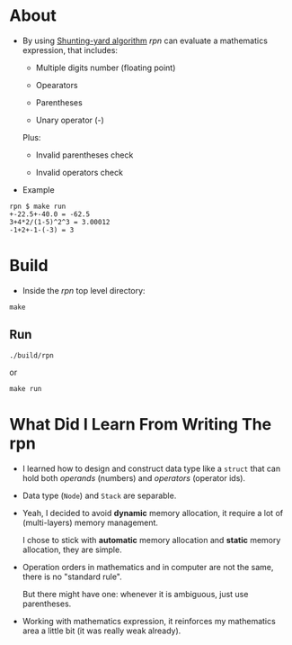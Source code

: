 # About

- By using [Shunting-yard
  algorithm](https://en.wikipedia.org/wiki/Shunting_yard_algorithm)
  _rpn_ can evaluate a mathematics expression, that includes:

  + Multiple digits number (floating point)

  + Opearators

  + Parentheses

  + Unary operator (-)

  Plus:

  + Invalid parentheses check

  + Invalid operators check

- Example

```console
rpn $ make run
+-22.5+-40.0 = -62.5
3+4*2/(1-5)^2^3 = 3.00012
-1+2+-1-(-3) = 3
```

# Build

- Inside the _rpn_ top level directory:

```shell
make
```

## Run

```shell
./build/rpn
```

or

```shell
make run
```

# What Did I Learn From Writing The rpn

- I learned how to design and construct data type like a `struct` that
  can hold both _operands_ (numbers) and _operators_ (operator ids).

- Data type (`Node`) and `Stack` are separable.

- Yeah, I decided to avoid **dynamic** memory allocation, it require
  a lot of (multi-layers) memory management.

  I chose to stick with **automatic** memory allocation and **static**
  memory allocation, they are simple.

- Operation orders in mathematics and in computer are not the same,
  there is no "standard rule".

  But there might have one: whenever it is ambiguous, just use
  parentheses.

- Working with mathematics expression, it reinforces my mathematics area
  a little bit (it was really weak already).

